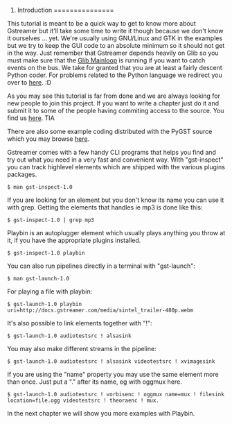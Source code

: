 1. Introduction
===============

This tutorial is meant to be a quick way to get to know more about Gstreamer but it'll take some time to write it though because we don't know it ourselves ... yet. We're usually using GNU/Linux and GTK in the examples but we try to keep the GUI code to an absolute minimum so it should not get in the way. Just remember that Gstreamer depends heavily on Glib so you must make sure that the [Glib Mainloop](http://pygstdocs.berlios.de/pygobject-reference/class-glibmainloop.html) is running if you want to catch events on the bus. We take for granted that you are at least a fairly descent Python coder. For problems related to the Python language we redirect you over to [here](http://python.org/doc). :D

As you may see this tutorial is far from done and we are always looking for new people to join this project. If you want to write a chapter just do it and submit it to some of the people having commiting access to the source. You find us [here](http://developer.berlios.de/projects/pygstdocs/). TIA

There are also some example coding distributed with the PyGST source which you may browse [here](http://cgit.freedesktop.org/gstreamer/gst-python/tree/examples).

Gstreamer comes with a few handy CLI programs that helps you find and try out what you need in a very fast and convenient way. With "gst-inspect" you can track highlevel elements which are shipped with the various plugins packages.

    $ man gst-inspect-1.0

If you are looking for an element but you don't know its name you can use it with grep. Getting the elements that handles ie mp3 is done like this:

    $ gst-inspect-1.0 | grep mp3

Playbin is an autoplugger element which usually plays anything you throw at it, if you have the appropriate plugins installed.

    $ gst-inspect-1.0 playbin

You can also run pipelines directly in a terminal with "gst-launch":

    $ man gst-launch-1.0

For playing a file with playbin:

    $ gst-launch-1.0 playbin uri=http://docs.gstreamer.com/media/sintel_trailer-480p.webm

It's also possible to link elements together with "!":

    $ gst-launch-1.0 audiotestsrc ! alsasink

You may also make different streams in the pipeline:

    $ gst-launch-1.0 audiotestsrc ! alsasink videotestsrc ! xvimagesink

If you are using the "name" property you may use the same element more than once. Just put a "." after its name, eg with oggmux here.

    $ gst-launch-1.0 audiotestsrc ! vorbisenc ! oggmux name=mux ! filesink location=file.ogg videotestsrc ! theoraenc ! mux.

In the next chapter we will show you more examples with Playbin.
